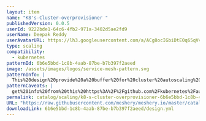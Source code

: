 ```yaml
---
layout: item
name: "K8's-Cluster-overprovisioner "
publishedVersion: 0.0.5
userId: 9222bde1-64c6-4fb2-971a-3402d5ae2fd9
userName: Deepak Reddy
userAvatarURL: https://lh3.googleusercontent.com/a/ACg8ocIGbiDtE0q65qVvAUdzHw8Qky81rM0kSAknIqbgysfDCw=s96-c
type: scaling
compatibility:
  - kubernetes
patternId: 6b6e5bbd-1c8b-4aab-87be-b7b397f2aeed
image: /assets/images/logos/service-mesh-pattern.svg
patternInfo: |
  This%20design%20provide%20a%20buffer%20for%20cluster%20autoscaling%20to%20allow%20overprovisioning%20of%20cluster%20nodes.%20This%20is%20desired%20when%20you%20have%20work%20loads%20that%20need%20to%20scale%20up%20quickly%20without%20waiting%20for%20the%20new%20cluster%20nodes%20to%20be%20created%20and%20join%20the%20cluster.%0A%0AIt%20works%20by%20creating%20a%20deployment%20that%20creates%20pods%20of%20a%20lower%20than%20default%20PriorityClass.%20These%20pods%20request%20resources%20from%20the%20cluster%20but%20don't%20actually%20consume%20any%20resources.%20These%20pods%20are%20then%20evicted%20allowing%20other%20normal%20pods%20to%20be%20created%20while%20also%20triggering%20a%20scale-up%20by%20the%20.
patternCaveats: |
  get%20info%20from%20this%20https%3A%2F%2Fgithub.com%2Fkubernetes%2Fautoscaler%2Fblob%2Fmaster%2Fcluster-autoscaler%2FFAQ.md%23how-can-i-configure-overprovisioning-with-cluster-autoscaler
permalink: catalog/scaling/k8-s-cluster-overprovisioner-6b6e5bbd-1c8b-4aab-87be-b7b397f2aeed.html
URL: "https://raw.githubusercontent.com/meshery/meshery.io/master/catalog/6b6e5bbd-1c8b-4aab-87be-b7b397f2aeed/0.0.5/design.yml"
downloadLink: 6b6e5bbd-1c8b-4aab-87be-b7b397f2aeed/design.yml
---
```

